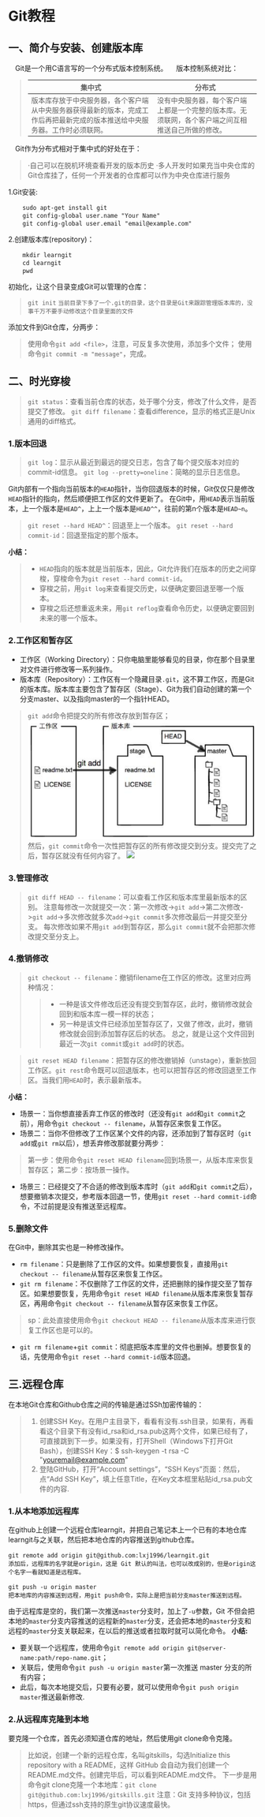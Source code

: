 Git教程
======
## 一、简介与安装、创建版本库
&emsp;Git是一个用C语言写的一个分布式版本控制系统。
&emsp;版本控制系统对比：

>集中式|分布式
>-|-
>版本库存放于中央服务器，各个客户端从中央服务器获得最新的版本，完成工作后再把最新完成的版本推送给中央服务器。工作时必须联网。|没有中央服务器，每个客户端上都是一个完整的版本库。无须联网，各个客户端之间互相推送自己所做的修改。
&emsp;Git作为分布式相对于集中式的好处在于：
>·自己可以在脱机环境查看开发的版本历史 
>·多人开发时如果充当中央仓库的Git仓库挂了，任何一个开发者的仓库都可以作为中央仓库进行服务

1.Git安装:

```linux
	sudo apt-get install git
	git config-global user.name "Your Name"
	git config-global user.email "email@example.com"
```
2.创建版本库(repository)：

```
	mkdir learngit
	cd learngit
	pwd
```

初始化，让这个目录变成Git可以管理的仓库：
>`git init`
>`当前目录下多了一个.git的目录，这个目录是Git来跟踪管理版本库的，没事千万不要手动修改这个目录里面的文件`

添加文件到Git仓库，分两步：

>使用命令`git add <file>`，注意，可反复多次使用，添加多个文件；
>使用命令`git commit -m "message"`，完成。

## 二、时光穿梭
>`git status`：查看当前仓库的状态，处于哪个分支，修改了什么文件，是否提交了修改。
>`git diff filename`：查看difference，显示的格式正是Unix通用的diff格式。

### 1.版本回退
>`git log`：显示从最近到最远的提交日志，包含了每个提交版本对应的commit-id信息。
>`git log --pretty=oneline`：简略的显示日志信息。

Git内部有一个指向当前版本的`HEAD`指针，当你回退版本的时候，Git仅仅只是修改`HEAD`指针的指向，然后顺便把工作区的文件更新了。
在Git中，用`HEAD`表示当前版本，上一个版本是`HEAD^`，上上一个版本是`HEAD^^`，往前的第n个版本是`HEAD~n`。

>`git reset --hard HEAD^`：回退至上一个版本。
>`git reset --hard commit-id`：回退至指定的那个版本。

**小结：**

>* `HEAD`指向的版本就是当前版本，因此，Git允许我们在版本的历史之间穿梭，穿梭命令为`git reset --hard commit-id`。
>* 穿梭之前，用`git log`来查看提交历史，以便确定要回退至哪一个版本。
>* 穿梭之后还想重返未来，用`git reflog`查看命令历史，以便确定要回到未来的哪一个版本。

### 2.工作区和暂存区
* 工作区（Working Directory）：只你电脑里能够看见的目录，你在那个目录里对文件进行修改等一系列操作。
* 版本库（Repository）：工作区有一个隐藏目录`.git`，这不算工作区，而是Git的版本库。版本库主要包含了暂存区（Stage）、Git为我们自动创建的第一个分支master、以及指向master的一个指针HEAD。
>`git add`命令把提交的所有修改存放到暂存区；
>![`git add`的工作示意图](images/gitadd.png)
>然后，`git commit`命令一次性把暂存区的所有修改提交到分支。提交完了之后，暂存区就没有任何内容了。
>![](images/gitcommit.png")

### 3.管理修改
>`git diff HEAD -- filename`：可以查看工作区和版本库里最新版本的区别。
>注意每修改一次就提交一次：第一次修改->`git add`->第二次修改->`git add`->多次修改就多次`add`->`git commit`多次修改最后一并提交至分支。
>每次修改如果不用`git add`到暂存区，那么`git commit`就不会把那次修改提交至分支上。

### 4.撤销修改
>`git checkout -- filename`：撤销filename在工作区的修改。这里对应两种情况：
>>* 一种是该文件修改后还没有提交到暂存区，此时，撤销修改就会回到和版本库一模一样的状态；
>>* 另一种是该文件已经添加至暂存区了，又做了修改，此时，撤销修改就会回到添加暂存区后的状态。
>>总之，就是让这个文件回到最近一次`git commit`或`git add`时的状态。

>`git reset HEAD filename`：把暂存区的修改撤销掉（unstage），重新放回工作区。`git rest`命令既可以回退版本，也可以把暂存区的修改回退至工作区。当我们用`HEAD`时，表示最新版本。

**小结：**
- 场景一：当你想直接丢弃工作区的修改时（还没有`git add`和`git commit`之前），用命令`git checkout -- filename`，从暂存区来恢复工作区。
- 场景二：当你不但修改了工作区某个文件的内容，还添加到了暂存区时（`git add`或`git rm`以后），想丢弃修改那就要分两步：
>第一步：使用命令`git reset HEAD filename`回到场景一，从版本库来恢复暂存区；
>第二步：按场景一操作。

- 场景三：已经提交了不合适的修改到版本库时（`git add`和`git commit`之后），想要撤销本次提交，参考版本回退一节，使用`git reset --hard commit-id`命令，不过前提是没有推送至远程库。

### 5.删除文件
在Git中，删除其实也是一种修改操作。

- `rm filename`：只是删除了工作区的文件。如果想要恢复，直接用`git checkout -- filename`从暂存区来恢复工作区。
- `git rm filename`：不仅删除了工作区的文件，还把删除的操作提交至了暂存区。如果想要恢复，先用命令`git reset HEAD filename`从版本库来恢复暂存区，再用命令`git checkout -- filename`从暂存区来恢复工作区。
>sp：此处直接使用命令`git checkout HEAD -- filename`从版本库来进行恢复工作区也是可以的。

- `git rm filename`+`git commit`：彻底把版本库里的文件也删掉。想要恢复的话，先使用命令`git reset --hard commit-id`版本回退。

## 三.远程仓库
在本地Git仓库和Github仓库之间的传输是通过SSh加密传输的：
>1. 创建SSH Key。在用户主目录下，看看有没有.ssh目录，如果有，再看看这个目录下有没有id_rsa和id_rsa.pub这两个文件，如果已经有了，可直接跳到下一步。如果没有，打开Shell（Windows下打开Git Bash），创建SSH Key：$ ssh-keygen -t rsa -C "youremail@example.com"
>2. 登陆GitHub，打开“Account settings”，“SSH Keys”页面：然后，点“Add SSH Key”，填上任意Title，在Key文本框里粘贴id_rsa.pub文件的内容.

### 1.从本地添加远程库
在github上创建一个远程仓库learngit，并把自己笔记本上一个已有的本地仓库learngit与之关联，然后把本地仓库的内容推送到github仓库。
```linux
git remote add origin git@github.com:lxj1996/learngit.git
添加后，远程库的名字就是origin，这是 Git 默认的叫法，也可以改成别的，但是origin这个名字一看就知道是远程库。
```
```linux
git push -u origin master
把本地库的内容推送到远程，用git push命令，实际上是把当前分支master推送到远程。
```

由于远程库是空的，我们第一次推送`master`分支时，加上了`-u`参数，Git 不但会把本地的`master`分支内容推送的远程新的`master`分支，还会把本地的`master`分支和远程的`master`分支关联起来，在以后的推送或者拉取时就可以简化命令。
**小结:**

- 要关联一个远程库，使用命令`git remote add origin git@server-name:path/repo-name.git`；
- 关联后，使用命令`git push -u origin master`第一次推送 master 分支的所有内容；
- 此后，每次本地提交后，只要有必要，就可以使用命令`git push origin master`推送最新修改.
### 2.从远程库克隆到本地
要克隆一个仓库，首先必须知道仓库的地址，然后使用git clone命令克隆。
>比如说，创建一个新的远程仓库，名叫gitskills，勾选Initialize this repository with a README，这样 GitHub 会自动为我们创建一个README.md文件。创建完毕后，可以看到README.md文件。
>下一步是用命令git clone克隆一个本地库：`git clone git@github.com:lxj1996/gitskills.git`
注意：Git 支持多种协议，包括https，但通过ssh支持的原生git协议速度最快。